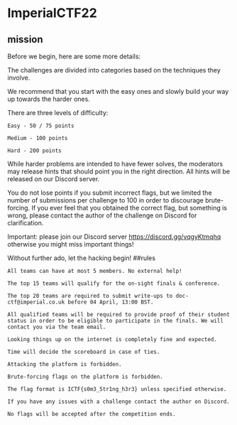 # ImperialCTF22

## mission

Before we begin, here are some more details:

The challenges are divided into categories based on the techniques they involve.

We recommend that you start with the easy ones and slowly build your way up towards the harder ones.

There are three levels of difficulty:

    Easy - 50 / 75 points

    Medium - 100 points

    Hard - 200 points

While harder problems are intended to have fewer solves, the moderators may release hints that should point you in the right direction. All hints will be released on our Discord server.

You do not lose points if you submit incorrect flags, but we limited the number of submissions per challenge to 100 in order to discourage brute-forcing. If you ever feel that you obtained the correct flag, but something is wrong, please contact the author of the challenge on Discord for clarification.

Important: please join our Discord server https://discord.gg/vqgyKtmqhq otherwise you might miss important things!

Without further ado, let the hacking begin!
##rules

    All teams can have at most 5 members. No external help!

    The top 15 teams will qualify for the on-sight finals & conference.

    The top 20 teams are required to submit write-ups to doc-ctf@imperial.co.uk before 04 April, 13:00 BST.

    All qualified teams will be required to provide proof of their student status in order to be eligible to participate in the finals. We will contact you via the team email.

    Looking things up on the internet is completely fine and expected.

    Time will decide the scoreboard in case of ties.

    Attacking the platform is forbidden.

    Brute-forcing flags on the platform is forbidden.

    The flag format is ICTF{s0m3_5tr1ng_h3r3} unless specified otherwise.

    If you have any issues with a challenge contact the author on Discord.

    No flags will be accepted after the competition ends.



